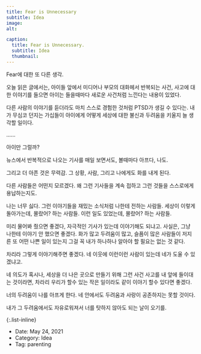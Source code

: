 ```yaml
---
title: Fear is Unnecessary 
subtitle: Idea
image: 
alt: 

caption:
  title: Fear is Unnecessary. 
  subtitle: Idea
  thumbnail: 
---
```


Fear에 대한 또 다른 생각. 

오늘 읽은 글에서는, 아이들 앞에서 미디어나 부모의 대화헤서 반복되는 사건, 사고에 대한 이야기를 들으면 아이는 들을때마다 새로운 사건처럼 느낀다는 내용이 있었다. <br>

다른 사람의 이야기를 듣더라도 마치 스스로 경험한 것처럼 PTSD가 생길 수 있다는. 내가 무심코 던지는 가십들이 아이에게 어떻게 세상에 대한 불신과 두려움을 키울지 늘 생각할 일이다. <br>

...... <br>

아이만 그럴까? <br>

뉴스에서 반복적으로 나오는 기사를 매일 보면서도, 볼때마다 아프다, 나도. <br>

그리고 더 아픈 것은 무력감. 그 상황, 사람, 그리고 나에게도 화를 내게 된다. <br>

다른 사람들은 어떤지 모르겠다. 왜 그런 기사들을 계속 접하고 그런 것들을 스스로에게 용납하는지도. <br>

나는 너무 싫다. 그런 이야기들을 재밌는 소식처럼 나한테 전하는 사람들. 세상이 이렇게 돌아가는데, 몰랐어? 하는 사람들. 이런 일도 있었는데, 몰랐어? 하는 사람들. 

미리 물어봐 줬으면 좋겠다, 자극적인 기사가 있는데 이야기해도 되냐고. 사실은, 그냥 나한테 이야기 안 했으면 좋겠다. 화가 많고 두려움이 많고, 슬픔이 많은 사람들이 저지른 또 어떤 나쁜 일이 있는지 그걸 꼭 내가 하나하나 알아야 할 필요는 없는 것 같다. <br>

차리라 그렇게 이야기해주면 좋겠다. 네 이웃에 이런이런 사람이 있는데 네가 도울 수 있겠냐고. <br>

네 의도가 혹시나, 세상을 더 나은 곳으로 만들기 위해 그런 사건 사고를 내 앞에 들이대는 것이라면, 차라리 우리가 할수 있는 작은 일이라도 같이 이야기 할수 있다면 좋겠다. <br>

너의 두려움이 나를 아프게 한다. 네 안에서도 두려움과 사랑이 공존하지는 못할 것이다. <br>

내가 그 두려움에서도 자유로워져서 너를 탓하지 않아도 되는 날이 오기를. 



<span style="color:green"> </span>
<span style="font-family:Papyrus"></span>



{:.list-inline}
- Date: May 24, 2021
- Category: Idea
- Tag: parenting

